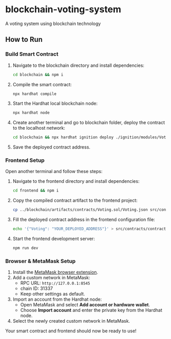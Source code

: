 # blockchain-voting-system

A voting system using blockchain technology

## How to Run

### Build Smart Contract

1. Navigate to the blockchain directory and install dependencies:

   ```sh
   cd blockchain && npm i
   ```

2. Compile the smart contract:

   ```sh
   npx hardhat compile
   ```

3. Start the Hardhat local blockchain node:

   ```sh
   npx hardhat node
   ```

4. Create another terminal and go to blockchain folder, deploy the contract to the localhost network:

   ```sh
   cd blockchain && npx hardhat ignition deploy ./ignition/modules/Voting.ts --network localhost
   ```

5. Save the deployed contract address.

### Frontend Setup

Open another terminal and follow these steps:

1. Navigate to the frontend directory and install dependencies:

   ```sh
   cd frontend && npm i
   ```

2. Copy the compiled contract artifact to the frontend project:

   ```sh
   cp ../blockchain/artifacts/contracts/Voting.sol/Voting.json src/contracts/
   ```

3. Fill the deployed contract address in the frontend configuration file:

   ```sh
   echo '{"Voting": "YOUR_DEPLOYED_ADDRESS"}' > src/contracts/contract-address.json
   ```

4. Start the frontend development server:

   ```sh
   npm run dev
   ```

### Browser & MetaMask Setup

1. Install the [MetaMask browser extension](https://metamask.io/download/).
2. Add a custom network in MetaMask:
   - RPC URL: `http://127.0.0.1:8545`
   - chain ID: 31337
   - Keep other settings as default.
3. Import an account from the Hardhat node:
   - Open MetaMask and select **Add account or hardware wallet**.
   - Choose **Import account** and enter the private key from the Hardhat node.
4. Select the newly created custom network in MetaMask.

Your smart contract and frontend should now be ready to use!

